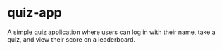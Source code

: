 # quiz-app
A simple quiz application where users can log in with their name, take a quiz, and view their score on a leaderboard.
